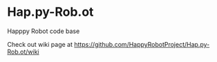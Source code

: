 # Hap.py-Rob.ot
Happpy Robot code base

Check out wiki page at https://github.com/HappyRobotProject/Hap.py-Rob.ot/wiki
